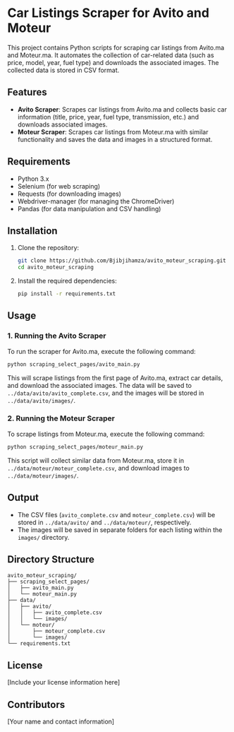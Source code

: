 # Car Listings Scraper for Avito and Moteur

This project contains Python scripts for scraping car listings from Avito.ma and Moteur.ma. It automates the collection of car-related data (such as price, model, year, fuel type) and downloads the associated images. The collected data is stored in CSV format.

## Features

- **Avito Scraper**: Scrapes car listings from Avito.ma and collects basic car information (title, price, year, fuel type, transmission, etc.) and downloads associated images.
- **Moteur Scraper**: Scrapes car listings from Moteur.ma with similar functionality and saves the data and images in a structured format.

## Requirements

- Python 3.x
- Selenium (for web scraping)
- Requests (for downloading images)
- Webdriver-manager (for managing the ChromeDriver)
- Pandas (for data manipulation and CSV handling)

## Installation

1. Clone the repository:
   ```bash
   git clone https://github.com/Bjibjihamza/avito_moteur_scraping.git
   cd avito_moteur_scraping
   ```

2. Install the required dependencies:
   ```bash
   pip install -r requirements.txt
   ```

## Usage

### 1. Running the Avito Scraper

To run the scraper for Avito.ma, execute the following command:

```bash
python scraping_select_pages/avito_main.py
```

This will scrape listings from the first page of Avito.ma, extract car details, and download the associated images. The data will be saved to `../data/avito/avito_complete.csv`, and the images will be stored in `../data/avito/images/`.

### 2. Running the Moteur Scraper

To scrape listings from Moteur.ma, execute the following command:

```bash
python scraping_select_pages/moteur_main.py
```

This script will collect similar data from Moteur.ma, store it in `../data/moteur/moteur_complete.csv`, and download images to `../data/moteur/images/`.

## Output

* The CSV files (`avito_complete.csv` and `moteur_complete.csv`) will be stored in `../data/avito/` and `../data/moteur/`, respectively.
* The images will be saved in separate folders for each listing within the `images/` directory.

## Directory Structure

```
avito_moteur_scraping/
├── scraping_select_pages/
│   ├── avito_main.py
│   └── moteur_main.py
├── data/
│   ├── avito/
│   │   ├── avito_complete.csv
│   │   └── images/
│   └── moteur/
│       ├── moteur_complete.csv
│       └── images/
└── requirements.txt
```

## License

[Include your license information here]

## Contributors

[Your name and contact information]